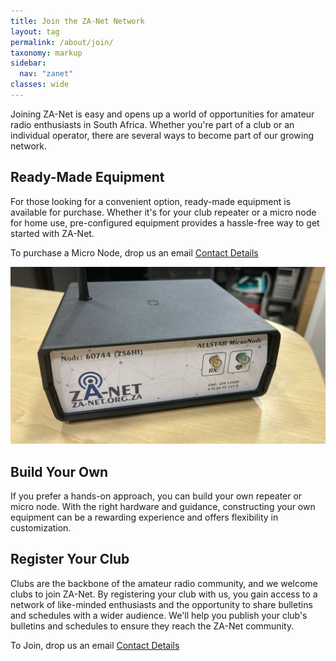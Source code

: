 ```yaml
---
title: Join the ZA-Net Network
layout: tag
permalink: /about/join/
taxonomy: markup
sidebar:
  nav: "zanet"
classes: wide
---
```

Joining ZA-Net is easy and opens up a world of opportunities for amateur radio enthusiasts in South Africa. Whether you're part of a club or an individual operator, there are several ways to become part of our growing network.

## Ready-Made Equipment

For those looking for a convenient option, ready-made equipment is available for purchase. Whether it's for your club repeater or a micro node for home use, pre-configured equipment provides a hassle-free way to get started with ZA-Net.

To purchase a Micro Node, drop us an email [Contact Details](/about/contact/)

![MicroNode](/images/micronode-zs6hi.jgp.jpg)

## Build Your Own

If you prefer a hands-on approach, you can build your own repeater or micro node. With the right hardware and guidance, constructing your own equipment can be a rewarding experience and offers flexibility in customization.

## Register Your Club

Clubs are the backbone of the amateur radio community, and we welcome clubs to join ZA-Net. By registering your club with us, you gain access to a network of like-minded enthusiasts and the opportunity to share bulletins and schedules with a wider audience. We'll help you publish your club's bulletins and schedules to ensure they reach the ZA-Net community.


To Join, drop us an email [Contact Details](/about/contact/)
